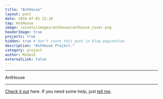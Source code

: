 ```yaml
---
title: "AntHouse"
layout: post
date: 2016-07-01 22:10
tag: AntHouse
image: /assets/images/anthouse/anthouse_cover.png
headerImage: true
projects: true
hidden: true # don't count this post in blog pagination
description: "AntHouse Project."
category: project
author: MidasS
externalLink: false
---
```


---

AntHouse

---

[Check it out](http://anthouse.co.kr) here.
If you need some help, just [tell me](admin@anthouse.co.kr).
